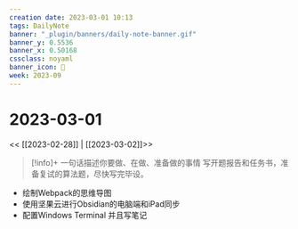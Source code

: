 ```yaml
---
creation date: 2023-03-01 10:13
tags: DailyNote
banner: "_plugin/banners/daily-note-banner.gif"
banner_y: 0.5536
banner_x: 0.50168
cssclass: noyaml
banner_icon: 💌
week: 2023-09
---
```


# 2023-03-01

<< [[2023-02-28]] | [[2023-03-02]]>>


> [!info]+ 一句话描述你要做、在做、准备做的事情
> 写开题报告和任务书，准备复试的算法题，尽快写完毕设。

- 绘制Webpack的思维导图
- 使用坚果云进行Obsidian的电脑端和iPad同步
- 配置Windows Terminal 并且写笔记
